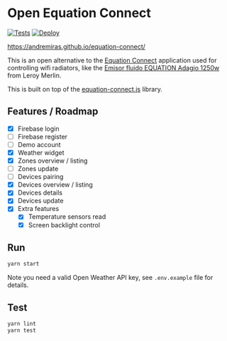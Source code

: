 # Open Equation Connect

[![Tests](https://github.com/AndreMiras/equation-connect/workflows/Tests/badge.svg?branch=develop)](https://github.com/AndreMiras/equation-connect/actions?query=workflow%3ATests)
[![Deploy](https://github.com/AndreMiras/equation-connect/workflows/Deploy/badge.svg?branch=develop)](https://github.com/AndreMiras/equation-connect/actions?query=workflow%3ADeploy)


<https://andremiras.github.io/equation-connect/>

This is an open alternative to the
[Equation Connect](https://play.google.com/store/apps/details?id=com.equation.connect) application
used for controlling wifi radiators, like the
[Emisor fluido EQUATION Adagio 1250w](https://www.leroymerlin.es/fp/83406849/emisor-fluido-equation-adagio-1250w)
from Leroy Merlin.

This is built on top of the [equation-connect.js](https://github.com/AndreMiras/equation-connect.js) library.

## Features / Roadmap
- [x] Firebase login
- [ ] Firebase register
- [ ] Demo account
- [x] Weather widget
- [x] Zones overview / listing
- [ ] Zones update
- [ ] Devices pairing
- [x] Devices overview / listing
- [x] Devices details
- [x] Devices update
- [x] Extra features
  - [x] Temperature sensors read
  - [x] Screen backlight control

## Run
```sh
yarn start
```
Note you need a valid Open Weather API key, see `.env.example` file for details.

## Test
```sh
yarn lint
yarn test
```
